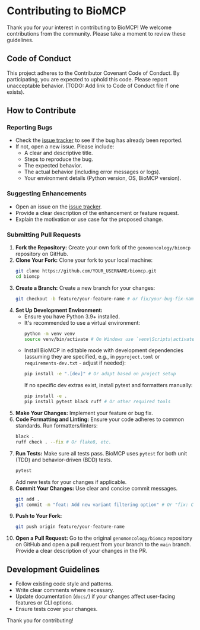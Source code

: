# Contributing to BioMCP

Thank you for your interest in contributing to BioMCP! We welcome contributions from the community. Please take a moment to review these guidelines.

## Code of Conduct

This project adheres to the Contributor Covenant Code of Conduct. By participating, you are expected to uphold this code. Please report unacceptable behavior. (TODO: Add link to Code of Conduct file if one exists).

## How to Contribute

### Reporting Bugs

- Check the [issue tracker](https://github.com/genomoncology/biomcp/issues) to see if the bug has already been reported.
- If not, open a new issue. Please include:
  - A clear and descriptive title.
  - Steps to reproduce the bug.
  - The expected behavior.
  - The actual behavior (including error messages or logs).
  - Your environment details (Python version, OS, BioMCP version).

### Suggesting Enhancements

- Open an issue on the [issue tracker](https://github.com/genomoncology/biomcp/issues).
- Provide a clear description of the enhancement or feature request.
- Explain the motivation or use case for the proposed change.

### Submitting Pull Requests

1.  **Fork the Repository:** Create your own fork of the `genomoncology/biomcp` repository on GitHub.
2.  **Clone Your Fork:** Clone your fork to your local machine:
    ```bash
    git clone https://github.com/YOUR_USERNAME/biomcp.git
    cd biomcp
    ```
3.  **Create a Branch:** Create a new branch for your changes:
    ```bash
    git checkout -b feature/your-feature-name # or fix/your-bug-fix-name
    ```
4.  **Set Up Development Environment:**
    - Ensure you have Python 3.9+ installed.
    - It's recommended to use a virtual environment:
      ```bash
      python -m venv venv
      source venv/bin/activate # On Windows use `venv\Scripts\activate`
      ```
    - Install BioMCP in editable mode with development dependencies (assuming they are specified, e.g., in `pyproject.toml` or `requirements-dev.txt` - adjust if needed):
      ```bash
      pip install -e ".[dev]" # Or adapt based on project setup
      ```
      If no specific dev extras exist, install pytest and formatters manually:
      ```bash
      pip install -e .
      pip install pytest black ruff # Or other required tools
      ```
5.  **Make Your Changes:** Implement your feature or bug fix.
6.  **Code Formatting and Linting:** Ensure your code adheres to common standards. Run formatters/linters:
    ```bash
    black .
    ruff check . --fix # Or flake8, etc.
    ```
7.  **Run Tests:** Make sure all tests pass. BioMCP uses `pytest` for both unit (TDD) and behavior-driven (BDD) tests.
    ```bash
    pytest
    ```
    Add new tests for your changes if applicable.
8.  **Commit Your Changes:** Use clear and concise commit messages.
    ```bash
    git add .
    git commit -m "feat: Add new variant filtering option" # Or "fix: Correct trial search pagination"
    ```
9.  **Push to Your Fork:**
    ```bash
    git push origin feature/your-feature-name
    ```
10. **Open a Pull Request:** Go to the original `genomoncology/biomcp` repository on GitHub and open a pull request from your branch to the `main` branch. Provide a clear description of your changes in the PR.

## Development Guidelines

- Follow existing code style and patterns.
- Write clear comments where necessary.
- Update documentation (`docs/`) if your changes affect user-facing features or CLI options.
- Ensure tests cover your changes.

Thank you for contributing!
